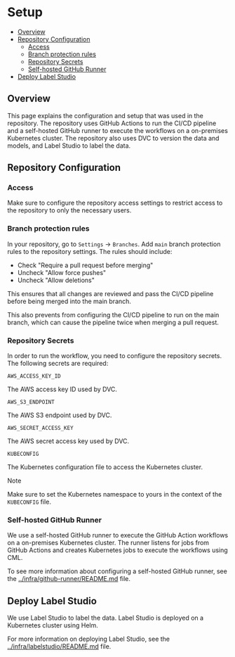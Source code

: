 # Setup

- [Overview](#overview)
- [Repository Configuration](#repository-configuration)
  - [Access](#access)
  - [Branch protection rules](#branch-protection-rules)
  - [Repository Secrets](#repository-secrets)
  - [Self-hosted GitHub Runner](#self-hosted-github-runner)
- [Deploy Label Studio](#deploy-label-studio)

## Overview

This page explains the configuration and setup that was used in the repository. The repository uses GitHub Actions to run the CI/CD pipeline and a self-hosted GitHub runner to execute the workflows on a on-premises Kubernetes cluster. The repository also uses DVC to version the data and models, and Label Studio to label the data.

## Repository Configuration

### Access

Make sure to configure the repository access settings to restrict access to the repository to only the necessary users.

### Branch protection rules

In your repository, go to `Settings` -> `Branches`. Add `main` branch protection rules to the repository settings. The rules should include:

- Check "Require a pull request before merging"
- Uncheck "Allow force pushes"
- Uncheck "Allow deletions"

This ensures that all changes are reviewed and pass the CI/CD pipeline before being merged into the main branch.

This also prevents from configuring the CI/CD pipeline to run on the main branch, which can cause the pipeline twice when merging a pull request.

### Repository Secrets

In order to run the workflow, you need to configure the repository secrets. The following secrets are required:

`AWS_ACCESS_KEY_ID`

The AWS access key ID used by DVC.

`AWS_S3_ENDPOINT`

The AWS S3 endpoint used by DVC.

`AWS_SECRET_ACCESS_KEY`

The AWS secret access key used by DVC.

`KUBECONFIG`

The Kubernetes configuration file to access the Kubernetes cluster.

> [!NOTE]
> Make sure to set the Kubernetes namespace to yours in the context of the `KUBECONFIG` file.

### Self-hosted GitHub Runner

We use a self-hosted GitHub runner to execute the GitHub Action workflows on a on-premises Kubernetes cluster. The runner listens for jobs from GitHub Actions and creates Kubernetes jobs to execute the workflows using CML.

To see more information about configuring a self-hosted GitHub runner, see the [../infra/github-runner/README.md](../infra/github-runner/README.md) file.


## Deploy Label Studio

We use Label Studio to label the data. Label Studio is deployed on a Kubernetes cluster using Helm.

For more information on deploying Label Studio, see the [../infra/labelstudio/README.md](../infra/labelstudio/README.md) file.
